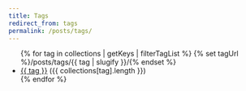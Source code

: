 ```yaml
---
title: Tags
redirect_from: tags
permalink: /posts/tags/
---
```


<ul>
{% for tag in collections | getKeys | filterTagList %}
	{% set tagUrl %}/posts/tags/{{ tag | slugify }}/{% endset %}
	<li><a href="{{ tagUrl }}" class="post-tag">{{ tag }}</a> ({{ collections[tag].length }})</li>
{% endfor %}
</ul>